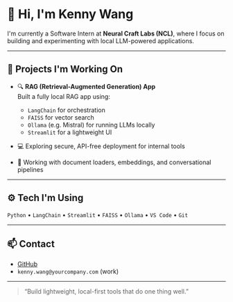# 👋 Hi, I'm Kenny Wang

I'm currently a Software Intern at **Neural Craft Labs (NCL)**, where I focus on building and experimenting with local LLM-powered applications.

---

## 🧠 Projects I'm Working On

- 🔍 **RAG (Retrieval-Augmented Generation) App**  
  Built a fully local RAG app using:
  - `LangChain` for orchestration
  - `FAISS` for vector search
  - `Ollama` (e.g. Mistral) for running LLMs locally
  - `Streamlit` for a lightweight UI

- 💻 Exploring secure, API-free deployment for internal tools
- 🧪 Working with document loaders, embeddings, and conversational pipelines

---

## ⚙️ Tech I'm Using

`Python` • `LangChain` • `Streamlit` • `FAISS` • `Ollama` • `VS Code` • `Git`

---

## 📫 Contact

- [GitHub](https://github.com/kenny-wang-xyz)
- `kenny.wang@yourcompany.com` (work)

---

> “Build lightweight, local-first tools that do one thing well.”

